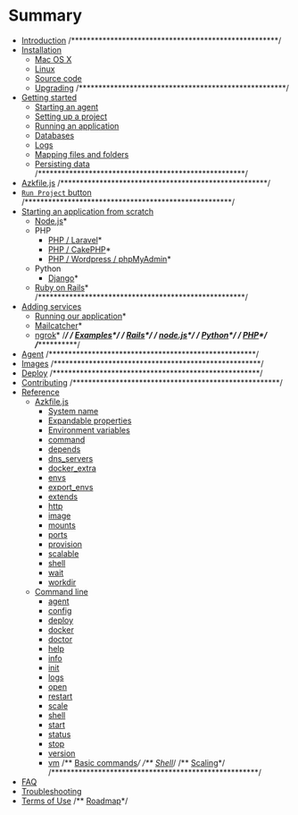 # Summary

* [Introduction](README.md)
/*****************************************************/
* [Installation](installation/README.md)
   * [Mac OS X](installation/mac_os_x.md)
   * [Linux](installation/linux.md)
   * [Source code](installation/source-code.md)
   * [Upgrading](installation/upgrading.md)
/*****************************************************/
* [Getting started](getting-started/README.md)
   * [Starting an agent](getting-started/starting-agent.md)
   * [Setting up a project](getting-started/configs-project.md)
   * [Running an application](getting-started/running-application.md)
   * [Databases](getting-started/database.md)
   * [Logs](getting-started/logs.md)
   * [Mapping files and folders](getting-started/mounts-files.md)
   * [Persisting data](getting-started/persisting-data.md)
/*****************************************************/
* [Azkfile.js](azkfilejs/README.md)
/*****************************************************/
* [`Run Project` button](run-project-button/README.md)
/*****************************************************/
* [Starting an application from scratch](starting-from-scratch/README.md)
  * [Node.js](starting-from-scratch/nodejs.md)*
  * PHP
    * [PHP / Laravel](starting-from-scratch/php-laravel.md)*
    * [PHP / CakePHP](starting-from-scratch/php-cakephp.md)*
    * [PHP / Wordpress / phpMyAdmin](starting-from-scratch/php-wordpress-phpmyadmin.md)*
  * Python
    * [Django](starting-from-scratch/python-django.md)*
  * [Ruby on Rails](starting-from-scratch/ruby-rails.md)*
/*****************************************************/
* [Adding services](adding-services/README.md)
   * [Running our application](adding-services/running-our-application.md)*
   * [Mailcatcher](adding-services/mailcatcher.md)*
   * [ngrok](adding-services/ngrok.md)*
/*****************************************************/
/** [Examples](exemplos/README.md)*/
   /** [Rails](exemplos/rails.md)*/
   /** [node.js](exemplos/nodejs.md)*/
   /** [Python](exemplos/python.md)*/
   /** [PHP](exemplos/php.md)*/
/*****************************************************/
* [Agent](agent/README.md)
/*****************************************************/
* [Images](images/README.md)
/*****************************************************/
* [Deploy](deploy/README.md)
/*****************************************************/
* [Contributing](contributing/README.md)
/*****************************************************/
* [Reference](reference/README.md)
   * [Azkfile.js](reference/azkfilejs/README.md)
     * [System name](reference/azkfilejs/system_name.md)
     * [Expandable properties](reference/azkfilejs/expandable_properties.md)
     * [Environment variables](reference/azkfilejs/environment_variables.md)
     * [command](reference/azkfilejs/command.md)
     * [depends](reference/azkfilejs/depends.md)
     * [dns_servers](reference/azkfilejs/dns_servers.md)
     * [docker_extra](reference/azkfilejs/docker_extra.md)
     * [envs](reference/azkfilejs/envs.md)
     * [export_envs](reference/azkfilejs/export_envs.md)
     * [extends](reference/azkfilejs/extends.md)
     * [http](reference/azkfilejs/http.md)
     * [image](reference/azkfilejs/image.md)
     * [mounts](reference/azkfilejs/mounts.md)
     * [ports](reference/azkfilejs/ports.md)
     * [provision](reference/azkfilejs/provision.md)
     * [scalable](reference/azkfilejs/scalable.md)
     * [shell](reference/azkfilejs/shell.md)
     * [wait](reference/azkfilejs/wait.md)
     * [workdir](reference/azkfilejs/workdir.md)
   * [Command line](reference/cli/README.md)
     * [agent](reference/cli/agent.md)
     * [config](reference/cli/config.md)
     * [deploy](reference/cli/deploy.md)
     * [docker](reference/cli/docker.md)
     * [doctor](reference/cli/doctor.md)
     * [help](reference/cli/help.md)
     * [info](reference/cli/info.md)
     * [init](reference/cli/init.md)
     * [logs](reference/cli/logs.md)
     * [open](reference/cli/open.md)
     * [restart](reference/cli/restart.md)
     * [scale](reference/cli/scale.md)
     * [shell](reference/cli/shell.md)
     * [start](reference/cli/start.md)
     * [status](reference/cli/status.md)
     * [stop](reference/cli/stop.md)
     * [version](reference/cli/version.md)
     * [vm](reference/cli/vm.md)
   /** [Basic commands](azkfilejs/basic.md)*/
   /** [Shell](azkfilejs/shell.md)*/
   /** [Scaling](azkfilejs/escalando.md)*/
/*****************************************************/
* [FAQ](faq/README.md)
* [Troubleshooting](troubleshooting/README.md)
* [Terms of Use](terms-of-use/README.md)
/** [Roadmap](roadmap/README.md)*/
